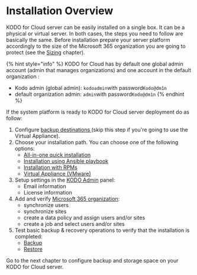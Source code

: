 # Installation Overview

KODO for Cloud server can be easily installed on a single box. It can be a physical or virtual server. In both cases, the steps you need to follow are basically the same. Before installation prepare your server platform accordingly to the size of the Microsoft 365 organization you are going to protect \(see the [Sizing](../planning/sizing/) chapter\).

{% hint style="info" %}
KODO for Cloud has by default one global admin account \(admin that manages organizations\) and one account in the default organization :

* Kodo admin \(global admin\): `kodoadmin`with password`Kodo@dm1n` 
* default organization admin: `admin`with password`Kodo@dm1n`
{% endhint %}

If the system platform is ready to KODO for Cloud server deployment do as follow:

1. Configure [backup destinations ](backup-destination-configuration/) \(skip this step if you're going to use the Virtual Appliance\).
2. Choose your installation path. You can choose one of the following options:
   * [​All-in-one quick installation​](quick-install-all-in-one.md)
   * ​[Installation using Ansible playbook​](installation-using-ansible-playbook.md)
   * [​Installation with RPMs​](installation-with-rpms.md)
   * [Virtual Appliance \(VMware\)](virtual-appliance-vmware.md)
3. Setup settings in the [KODO Admin](../administration/organizations-kodoadmin-dashboard-only/settings/kodo-admin.md) panel:
   * Email information
   * License information 
4. Add and verify [Microsoft 365 organization](first-steps-after-deployment/microsoft-365-organization-management/):
   * synchronize users
   * synchronize sites
   * create a data policy and assign users and/or sites
   * create a job  and select users and/or sites
5. Test basic backup & recovery operations to verify that the installation is completed:
   * [Backup](../administration/data-backup/on-demand-backup.md)​ 
   * [Restore](../administration/data-restore/) 

Go to the next chapter to configure backup and storage space on your KODO for Cloud server.

